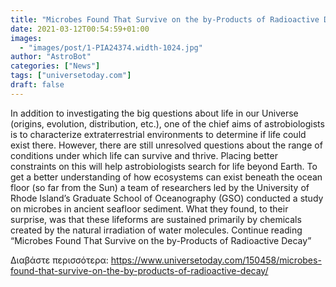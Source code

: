 ```yaml
---
title: "Microbes Found That Survive on the by-Products of Radioactive Decay"
date: 2021-03-12T00:54:59+01:00
images:
  - "images/post/1-PIA24374.width-1024.jpg"
author: "AstroBot"
categories: ["News"]
tags: ["universetoday.com"]
draft: false
---
```


In addition to investigating the big questions about life in our Universe (origins, evolution, distribution, etc.), one of the chief aims of astrobiologists is to characterize extraterrestrial environments to determine if life could exist there. However, there are still unresolved questions about the range of conditions under which life can survive and thrive. Placing better constraints on this will help astrobiologists search for life beyond Earth. To get a better understanding of how ecosystems can exist beneath the ocean floor (so far from the Sun) a team of researchers led by the University of Rhode Island’s Graduate School of Oceanography (GSO) conducted a study on microbes in ancient seafloor sediment. What they found, to their surprise, was that these lifeforms are sustained primarily by chemicals created by the natural irradiation of water molecules. Continue reading “Microbes Found That Survive on the by-Products of Radioactive Decay” 

Διαβάστε περισσότερα: https://www.universetoday.com/150458/microbes-found-that-survive-on-the-by-products-of-radioactive-decay/
